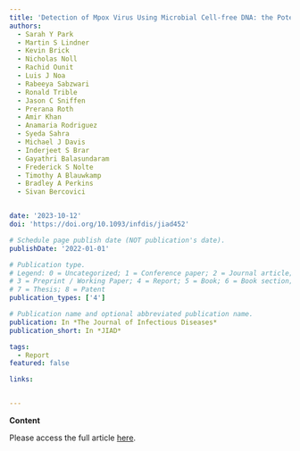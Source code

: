```yaml
---
title: 'Detection of Mpox Virus Using Microbial Cell-free DNA: the Potential of Pathogen-Agnostic Sequencing for Rapid Identification of Emerging Pathogens'
authors:
  - Sarah Y Park
  - Martin S Lindner
  - Kevin Brick
  - Nicholas Noll
  - Rachid Ounit
  - Luis J Noa
  - Rabeeya Sabzwari
  - Ronald Trible
  - Jason C Sniffen
  - Prerana Roth
  - Amir Khan
  - Anamaria Rodriguez
  - Syeda Sahra
  - Michael J Davis
  - Inderjeet S Brar
  - Gayathri Balasundaram
  - Frederick S Nolte
  - Timothy A Blauwkamp
  - Bradley A Perkins
  - Sivan Bercovici


date: '2023-10-12'
doi: 'https://doi.org/10.1093/infdis/jiad452'

# Schedule page publish date (NOT publication's date).
publishDate: '2022-01-01'

# Publication type.
# Legend: 0 = Uncategorized; 1 = Conference paper; 2 = Journal article;
# 3 = Preprint / Working Paper; 4 = Report; 5 = Book; 6 = Book section;
# 7 = Thesis; 8 = Patent
publication_types: ['4']

# Publication name and optional abbreviated publication name.
publication: In *The Journal of Infectious Diseases*
publication_short: In *JIAD*

tags:
  - Report
featured: false

links:


---
```


**Content**

Please access the full article [here](https://academic.oup.com/jid/advance-article/doi/10.1093/infdis/jiad452/7310835).
